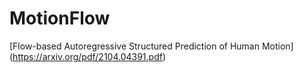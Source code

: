 # MotionFlow
[Flow-based Autoregressive Structured Prediction of Human Motion] (https://arxiv.org/pdf/2104.04391.pdf)
